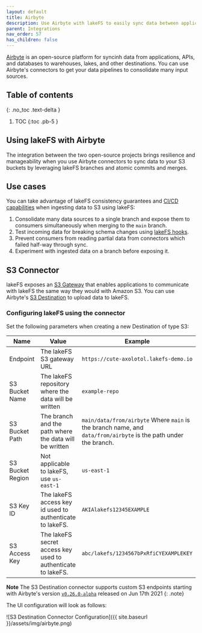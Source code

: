 ```yaml
---
layout: default
title: Airbyte
description: Use Airbyte with lakeFS to easily sync data between applications and S3 with lakeFS version control.
parent: Integrations
nav_order: 57
has_children: false
---
```


[Airbyte](https://airbyte.io//) is an open-source platform for syncinh data from applications, APIs, and databases to
warehouses, lakes, and other destinations. You can use Airbyte's connectors to get your data pipelines to consolidate
many input sources.

## Table of contents
{: .no_toc .text-delta }

1. TOC
{:toc .pb-5 }

## Using lakeFS with Airbyte
The integration between the two open-source projects brings resilience and manageability when you use Airbyte
connectors to sync data to your S3 buckets by leveraging lakeFS branches and atomic commits and merges.

## Use cases
You can take advantage of lakeFS consistency guarantees and [CI/CD capabilities](../using_lakefs/ci.md) when ingesting data to S3 using lakeFS:

1. Consolidate many data sources to a single branch and expose them to consumers simultaneously when merging to the `main` branch.
1. Test incoming data for breaking schema changes using [lakeFS hooks](../setup/hooks.md).
1. Prevent consumers from reading partial data from connectors which failed half-way through sync.
1. Experiment with ingested data on a branch before exposing it.

## S3 Connector
lakeFS exposes an [S3 Gateway](../understand/architecture.md#s3-gateway) that enables applications to communicate
with lakeFS the same way they would with Amazon S3.
You can use Airbyte's [S3 Destination](https://airbyte.io/destinations/s3) to upload data to lakeFS.

### Configuring lakeFS using the connector
Set the following parameters when creating a new Destination of type S3:

| Name             | Value                                                        | Example                                                                                                             |
|------------------|--------------------------------------------------------------|---------------------------------------------------------------------------------------------------------------------|
| Endpoint         | The lakeFS S3 gateway URL                                    | `https://cute-axolotol.lakefs-demo.io`
| S3 Bucket Name   | The lakeFS repository where the data will be written         | `example-repo`                                                                                                      |
| S3 Bucket Path   | The branch and the path where the data will be written       | `main/data/from/airbyte` Where `main` is the branch name, and `data/from/airbyte` is the path under the branch. |
| S3 Bucket Region | Not applicable to lakeFS, use `us-east-1`                    | `us-east-1`                                                                                                         |
| S3 Key ID        | The lakeFS access key id used to authenticate to lakeFS.     | `AKIAlakefs12345EXAMPLE`                                                                                            |
| S3 Access Key    | The lakeFS secret access key used to authenticate to lakeFS. | `abc/lakefs/1234567bPxRfiCYEXAMPLEKEY`                                                                              |

**Note**
The S3 Destination connector supports custom S3 endpoints starting with Airbyte's version
[`v0.26.0-alpha`](https://github.com/airbytehq/airbyte/releases/tag/v0.26.0-alpha) released on Jun 17th 2021
{: .note}

The UI configuration will look as follows:

![S3 Destination Connector Configuration]({{ site.baseurl }}/assets/img/airbyte.png)
